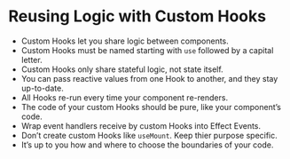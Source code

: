 # Reusing Logic with Custom Hooks
- Custom Hooks let you share logic between components.
- Custom Hooks must be named starting with `use` followed by a capital letter.
- Custom Hooks only share stateful logic, not state itself.
- You can pass reactive values from one Hook to another, and they stay up-to-date.
- All Hooks re-run every time your component re-renders.
- The code of your custom Hooks should be pure, like your component’s code.
- Wrap event handlers receive by custom Hooks into Effect Events.
- Don’t create custom Hooks like `useMount`. Keep thier purpose specific.
- It’s up to you how and where to choose the boundaries of your code.